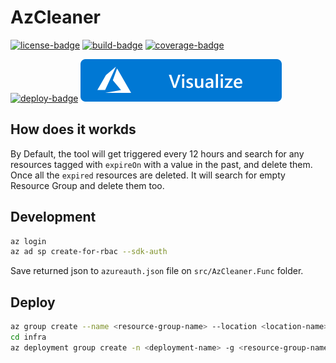 # AzCleaner
[![license-badge]][license-link] [![build-badge]][build-link] [![coverage-badge]][build-link]

[![deploy-badge]][deploy-link] [![visualize-badge]][visualize-link]

## How does it workds
By Default, the tool will get triggered every 12 hours and search for any resources tagged with `expireOn` with a value in the past, and delete them. Once all the `expired` resources are deleted. It will search for empty Resource Group and delete them too.

## Development
```sh
az login
az ad sp create-for-rbac --sdk-auth
```
Save returned json to `azureauth.json` file on `src/AzCleaner.Func` folder.

## Deploy
```sh
az group create --name <resource-group-name> --location <location-name>
cd infra
az deployment group create -n <deployment-name> -g <resource-group-name> -f azuredeploy.json
```

[license-badge]: <https://img.shields.io/github/license/alexkhil/AzCleaner>
[license-link]: <https://github.com/alexkhil/AzCleaner/blob/main/LICENSE>
[build-badge]: <https://dev.azure.com/alexkhildev/AzCleaner/_apis/build/status/alexkhil.AzCleaner?branchName=main>
[build-link]: <https://dev.azure.com/alexkhildev/AzCleaner/_build/latest?definitionId=5&branchName=main>
[coverage-badge]: <https://img.shields.io/azure-devops/coverage/alexkhildev/AzCleaner/5/main>
[deploy-badge]: <https://aka.ms/deploytoazurebutton>
[deploy-link]: <https://portal.azure.com/#create/Microsoft.Template/uri/https%3A%2F%2Fraw.githubusercontent.com%2Falexkhil%2FAzCleaner%2Fmain%2Finfra%2Fazuredeploy.json>
[visualize-badge]: <https://raw.githubusercontent.com/Azure/azure-quickstart-templates/master/1-CONTRIBUTION-GUIDE/images/visualizebutton.svg?sanitize=true>
[visualize-link]: <http://armviz.io/#/?load=https%3A%2F%2Fraw.githubusercontent.com%2Falexkhil%2FAzCleaner%2Fmain%2Finfra%2Fazuredeploy.json>